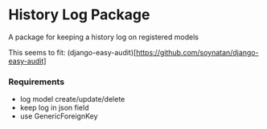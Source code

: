 # History Log Package
A package for keeping a history log on registered models

This seems to fit:
(django-easy-audit)[https://github.com/soynatan/django-easy-audit]

### Requirements
- log model create/update/delete
- keep log in json field
- use GenericForeignKey